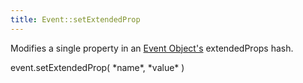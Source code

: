 ```yaml
---
title: Event::setExtendedProp
---
```


Modifies a single property in an [Event Object's](event-object) extendedProps hash.

<div class='spec' markdown='1'>
event.setExtendedProp( *name*, *value* )
</div>
